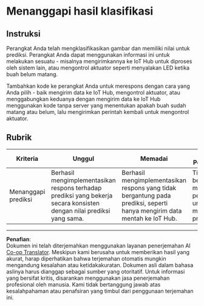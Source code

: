 <!--
CO_OP_TRANSLATOR_METADATA:
{
  "original_hash": "022e21f8629b721424c1de25195fff67",
  "translation_date": "2025-08-27T23:04:54+00:00",
  "source_file": "4-manufacturing/lessons/2-check-fruit-from-device/assignment.md",
  "language_code": "id"
}
-->
# Menanggapi hasil klasifikasi

## Instruksi

Perangkat Anda telah mengklasifikasikan gambar dan memiliki nilai untuk prediksi. Perangkat Anda dapat menggunakan informasi ini untuk melakukan sesuatu - misalnya mengirimkannya ke IoT Hub untuk diproses oleh sistem lain, atau mengontrol aktuator seperti menyalakan LED ketika buah belum matang.

Tambahkan kode ke perangkat Anda untuk merespons dengan cara yang Anda pilih - baik mengirim data ke IoT Hub, mengontrol aktuator, atau menggabungkan keduanya dengan mengirim data ke IoT Hub menggunakan kode tanpa server yang menentukan apakah buah sudah matang atau belum, lalu mengirimkan perintah kembali untuk mengontrol aktuator.

## Rubrik

| Kriteria | Unggul | Memadai | Perlu Peningkatan |
| -------- | ------- | -------- | ----------------- |
| Menanggapi prediksi | Berhasil mengimplementasikan respons terhadap prediksi yang bekerja secara konsisten dengan nilai prediksi yang sama. | Berhasil mengimplementasikan respons yang tidak bergantung pada prediksi, seperti hanya mengirim data mentah ke IoT Hub. | Tidak berhasil memprogram perangkat untuk merespons prediksi. |

---

**Penafian**:  
Dokumen ini telah diterjemahkan menggunakan layanan penerjemahan AI [Co-op Translator](https://github.com/Azure/co-op-translator). Meskipun kami berusaha untuk memberikan hasil yang akurat, harap diperhatikan bahwa terjemahan otomatis mungkin mengandung kesalahan atau ketidakakuratan. Dokumen asli dalam bahasa aslinya harus dianggap sebagai sumber yang otoritatif. Untuk informasi yang bersifat kritis, disarankan menggunakan jasa penerjemahan profesional oleh manusia. Kami tidak bertanggung jawab atas kesalahpahaman atau penafsiran yang timbul dari penggunaan terjemahan ini.